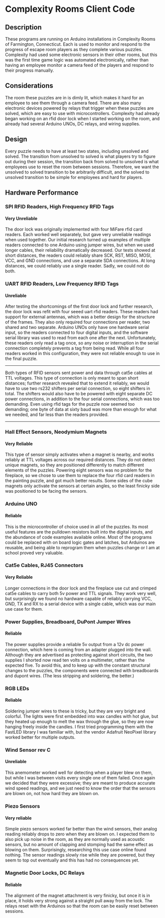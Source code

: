 # Complexity Rooms Client Code

## Description
These programs are running on Arduino installations in Complexity Rooms of Farmington, Connecticut. Each is used to monitor and respond to the progress of escape room players as they complete various puzzles. Complexity had used some electronic sensors in their other rooms, but this was the first time game logic was automated electronically, rather than having an employee monitor a camera feed of the players and respond to their progress manually.

## Considerations
The room these puzzles are in is dimly lit, which makes it hard for an employee to see them through a camera feed. There are also many electronic devices powered by relays that trigger when these puzzles are solved, which are easy to use with microcontrollers. Complexity had already began working on an rfid door lock when I started working on the room, and already had several Arduino UNOs, DC relays, and wiring supplies.

## Design
Every puzzle needs to have at least two states, including unsolved and solved. The transition from unsolved to solved is what players try to figure out during their session, the transition back from solved to unsolved is what employees use to reset the room between sessions. Therefore, we want the unsolved to solved transition to be arbitrarily difficult, and the solved to unsolved transition to be simple for employees and hard for players.

## Hardware Performance
### SPI RFID Readers, High Frequency RFID Tags
#### Very Unreliable
The door lock was originally implemented with four MiFare rfid card readers. Each worked well separately, but gave very unreliable readings when used together. Our initial research turned up examples of multiple readers connected to one Arduino using jumper wires, but when we used longer cables, their reliability dramatically decreased. Our tests showed at short distances, the readers could reliably share SCK, RST, MISO, MOSI, VCC, and GND connections, and use a separate SDA connections. At long distances, we could reliably use a single reader. Sadly, we could not do both.

### UART RFID Readers, Low Frequency RFID Tags
#### Unreliable
After testing the shortcomings of the first door lock and further research, the door lock was refit with four seeed uart rfid readers. These readers had support for external antennas, which was a better design for the structure of the frames. They also only required four connections per reader, two shared and two separate. Arduino UNOs only have one hardware serial input, so the readers connected to four digital inputs, and the software serial library was used to read from each one after the next. Unfortunately, these readers only read a tag once, so any noise or interruption in the serial connection completely prevents a tag from being read. While all four readers worked in this configuration, they were not reliable enough to use in the final puzzle.

___

Both types of RFID sensors sent power and data through cat5e cables at TTL voltages. This type of connection is only meant to span short distances; further research revealed that to extend it reliably, we would have to use two rs232 shifters per serial connection, so eight shifters in total. The shifters would also have to be powered with eight separate DC power connections, in addition to the four serial connections, which was too demanding. Even using rfid tags for the puzzle now seemed too demanding; one byte of data at sixty baud was more than enough for what we needed, and far less than the readers provided.

___

### Hall Effect Sensors, Neodymium Magnets
#### Very Reliable
This type of sensor simply activates when a magnet is nearby, and works reliably at TTL voltages across our required distances. They do not detect unique magnets, so they are positioned differently to match different elements of the puzzles. Powering eight sensors was no problem for the fireplace, so we chose to use them to replace the four rfid card readers in the painting puzzle, and got much better results. Some sides of the cube magnets only activate the sensors at certain angles, so the least finicky side was positioned to be facing the sensors.

### Arduino UNO
#### Reliable
This is the microcontroller of choice used in all of the puzzles. Its most useful features are the pulldown resistors built into the digital inputs, and the abundance of code examples available online. Most of the programs could be replaced with on board logic gates and latches, but Arduinos are reusable, and being able to reprogram them when puzzles change or I am at school proved very valuable.

### Cat5e Cables, RJ45 Connectors
#### Very Reliable
Longer connections in the door lock and the fireplace use cut and crimped cat5e cables to carry both 5v power and TTL signals. They work very well, but surprisingly we found no hardware capable of reliably carrying VCC, GND, TX and RX to a serial device with a single cable, which was our main use case for them.

### Power Supplies, Breadboard, DuPont Jumper Wires
#### Reliable
The power supplies provide a reliable 5v output from a 12v dc power connection, which here is coming from an adapter plugged into the wall. Although they are advertised as protecting against short circuits, the two supplies I shorted now read ten volts on a multimeter, rather than the expected five. To avoid this, and to keep up with the constant structural changes to the puzzles, the components were connected with breadboards and dupont wires. (The less stripping and soldering, the better.)

### RGB LEDs
#### Reliable
Soldering jumper wires to these is tricky, but they are very bright and colorful. The lights were first embedded into wax candles with hot glue, but they heated up enough to melt the wax through the glue, so they are now hanging freely inside the candles. I first tried programming them with the FastLED library I was familiar with, but the vendor Adafruit NeoPixel library worked better for multiple outputs.

### Wind Sensor rev C
#### Unreliable
This anemometer worked well for detecting when a player blew on them, but while I was between visits every single one of them failed. Once again we decided that they were excessive; they are meant to produce accurate wind speed readings, and we just need to know the order that the sensors are blown on, not how hard they are blown on.

### Piezo Sensors
#### Very reliable
Simple piezo sensors worked far better than the wind sensors, their analog reading reliably drops to zero when they are blown on. I expected them to also pick up noise in the room, as they are normally used as acoustic sensors, but no amount of clapping and stomping had the same effect as blowing on them. Surprisingly, researching this use case online found nothing. The sensor readings slowly rise while they are powered, but they seem to top out eventually and this has had no consequences yet.

### Magnetic Door Locks, DC Relays
#### Reliable
The alignment of the magnet attachment is very finicky, but once it is in place, it holds very strong against a straight pull away from the lock. The relays reset with the Arduinos so that the room can be easily reset between sessions.
